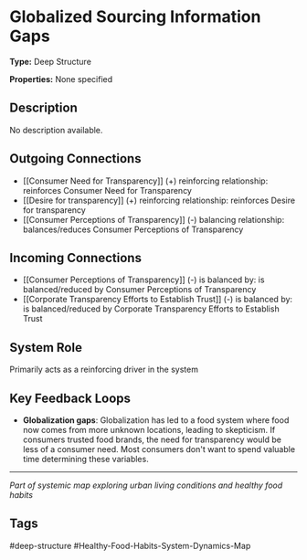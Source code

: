 # Globalized Sourcing Information Gaps

**Type:** Deep Structure

**Properties:** None specified

## Description
No description available.

## Outgoing Connections
- [[Consumer Need for Transparency]] (+) reinforcing relationship: reinforces Consumer Need for Transparency
- [[Desire for transparency]] (+) reinforcing relationship: reinforces Desire for transparency
- [[Consumer Perceptions of Transparency]] (-) balancing relationship: balances/reduces Consumer Perceptions of Transparency

## Incoming Connections
- [[Consumer Perceptions of Transparency]] (-) is balanced by: is balanced/reduced by Consumer Perceptions of Transparency
- [[Corporate Transparency Efforts to Establish Trust]] (-) is balanced by: is balanced/reduced by Corporate Transparency Efforts to Establish Trust

## System Role
Primarily acts as a reinforcing driver in the system

## Key Feedback Loops
- **Globalization gaps**: Globalization has led to a food system where food now comes from more unknown locations, leading to skepticism. If consumers trusted food brands, the need for transparency would be less of a consumer need. Most consumers don't want to spend valuable time determining these variables.

---
*Part of systemic map exploring urban living conditions and healthy food habits*

## Tags
#deep-structure #Healthy-Food-Habits-System-Dynamics-Map
